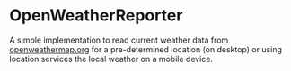 # OpenWeatherReporter
 A simple implementation  to read current weather data from [openweathermap.org](https://openweathermap.org/api) for a pre-determined location (on desktop) or using location services the local weather on a mobile device.
